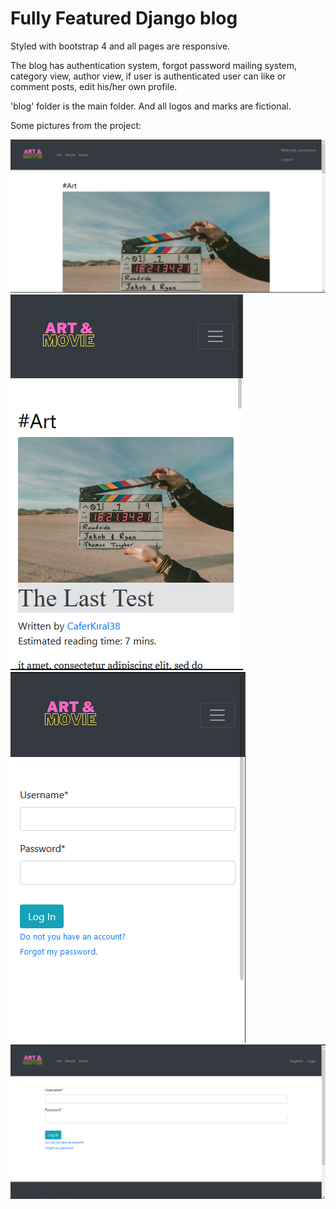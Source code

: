 # Fully Featured Django blog

Styled with bootstrap 4 and all pages are responsive.

The blog has authentication system, forgot password mailing system, category view, author view, if user is authenticated user can like or comment posts, edit his/her own profile.

'blog' folder is the main folder. And all logos and marks are fictional.

Some pictures from the project:

![Screenshot](/for_readme/home1.png)
![Screenshot](/for_readme/respo1.png)
![Screenshot](/for_readme/respo2.png)
![Screenshot](/for_readme/loginscreen.png)
